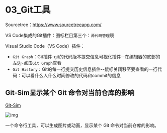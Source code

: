 # 03_Git工具

Sourcetree：<https://www.sourcetreeapp.com/>

VS Code集成的Git插件：图标栏目第三个：`源代码管理`项

Visual Studio Code（VS Code）插件：

- `Git Graph`：Git插件-git的代码版本提交信息可视化插件--在编辑器的底部的左边-点击`Git Graph`查看
- `Git History`：Git的每一行提交历史信息插件--鼠标关闭移至要查看的一行代码：可以看什么人什么时间修改的代码和commit的信息

## Git-Sim显示某个 Git 命令对当前仓库的影响

[Git-Sim](https://initialcommit.com/blog/git-sim)

![img](https://cdn.beekka.com/blogimg/asset/202301/bg2023012301.webp)

一个命令行工具，可以生成图片或动画，显示某个 Git 命令对当前仓库的影响。

